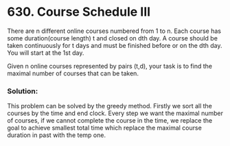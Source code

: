 # 630. Course Schedule III

There are n different online courses numbered from 1 to n. Each course has some duration(course length) t and closed on dth day. A course should be taken continuously for t days and must be finished before or on the dth day. You will start at the 1st day.

Given n online courses represented by pairs (t,d), your task is to find the maximal number of courses that can be taken.

### Solution:

This problem can be solved by the greedy method. Firstly we sort all the courses by the time and end clock. Every step we want the maximal number of courses, if we cannot complete the course in the time, we replace the goal to achieve smallest total time which replace the maximal course duration in past with the temp one.